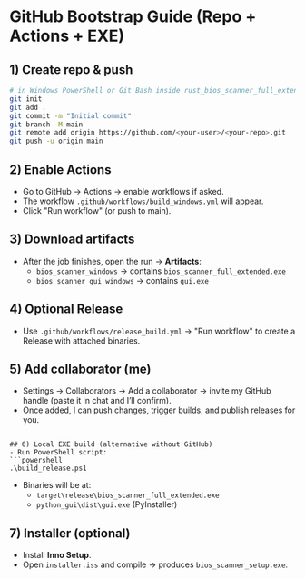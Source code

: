 # GitHub Bootstrap Guide (Repo + Actions + EXE)

## 1) Create repo & push
```bash
# in Windows PowerShell or Git Bash inside rust_bios_scanner_full_extended
git init
git add .
git commit -m "Initial commit"
git branch -M main
git remote add origin https://github.com/<your-user>/<your-repo>.git
git push -u origin main
```

## 2) Enable Actions
- Go to GitHub → Actions → enable workflows if asked.
- The workflow `.github/workflows/build_windows.yml` will appear.
- Click "Run workflow" (or push to main).

## 3) Download artifacts
- After the job finishes, open the run → **Artifacts**:
  - `bios_scanner_windows` → contains `bios_scanner_full_extended.exe`
  - `bios_scanner_gui_windows` → contains `gui.exe`

## 4) Optional Release
- Use `.github/workflows/release_build.yml` → "Run workflow" to create a Release with attached binaries.

## 5) Add collaborator (me)
- Settings → Collaborators → Add a collaborator → invite my GitHub handle (paste it in chat and I’ll confirm).
- Once added, I can push changes, trigger builds, and publish releases for you.
```

## 6) Local EXE build (alternative without GitHub)
- Run PowerShell script:
```powershell
.\build_release.ps1
```
- Binaries will be at:
  - `target\release\bios_scanner_full_extended.exe`
  - `python_gui\dist\gui.exe` (PyInstaller)

## 7) Installer (optional)
- Install **Inno Setup**.
- Open `installer.iss` and compile → produces `bios_scanner_setup.exe`.
